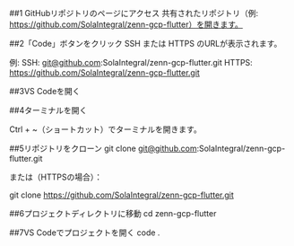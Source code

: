 ##1 GitHubリポジトリのページにアクセス
共有されたリポジトリ（例: https://github.com/SolaIntegral/zenn-gcp-flutter）を開きます。


##2「Code」ボタンをクリック
SSH または HTTPS のURLが表示されます。


例:
SSH: git@github.com:SolaIntegral/zenn-gcp-flutter.git
HTTPS: https://github.com/SolaIntegral/zenn-gcp-flutter.git

##3VS Codeを開く


##4ターミナルを開く


Ctrl + ~（ショートカット）でターミナルを開きます。


##5リポジトリをクローン
git clone git@github.com:SolaIntegral/zenn-gcp-flutter.git

または（HTTPSの場合）：

git clone https://github.com/SolaIntegral/zenn-gcp-flutter.git


##6プロジェクトディレクトリに移動
cd zenn-gcp-flutter


##7VS Codeでプロジェクトを開く
code .
